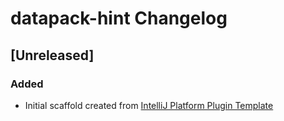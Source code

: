 <!-- Keep a Changelog guide -> https://keepachangelog.com -->

# datapack-hint Changelog

## [Unreleased]
### Added
- Initial scaffold created from [IntelliJ Platform Plugin Template](https://github.com/JetBrains/intellij-platform-plugin-template)
